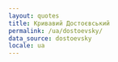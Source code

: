 ```yaml
---
layout: quotes
title: Кривавий Достоєвський
permalink: /ua/dostoevsky/
data_source: dostoevsky
locale: ua
---
```

